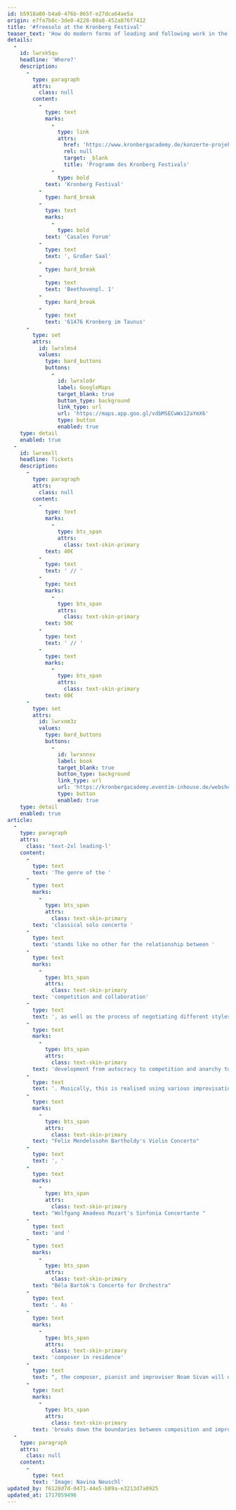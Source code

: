 ```yaml
---
id: b5918a80-b4a0-476b-865f-e27dca64ae5a
origin: e7fa7b0c-3de0-4228-80a8-452a876f7412
title: '#freesolo at the Kronberg Festival'
teaser_text: 'How do modern forms of leading and following work in the orchestra? #freesolo examines this using the musical genre of the solo concerto and develops a contemporary, collaborative work form.'
details:
  -
    id: lwrxk5qu
    headline: 'Where?'
    description:
      -
        type: paragraph
        attrs:
          class: null
        content:
          -
            type: text
            marks:
              -
                type: link
                attrs:
                  href: 'https://www.kronbergacademy.de/konzerte-projekte/kalender/detail/klassik-reloaded-01-10-2024'
                  rel: null
                  target: _blank
                  title: 'Programm des Kronberg Festivals'
              -
                type: bold
            text: 'Kronberg Festival'
          -
            type: hard_break
          -
            type: text
            marks:
              -
                type: bold
            text: 'Casales Forum'
          -
            type: text
            text: ', Großer Saal'
          -
            type: hard_break
          -
            type: text
            text: 'Beethovenpl. 1'
          -
            type: hard_break
          -
            type: text
            text: '61476 Kronberg im Taunus'
      -
        type: set
        attrs:
          id: lwrxlms4
          values:
            type: bard_buttons
            buttons:
              -
                id: lwrxlo9r
                label: GoogleMaps
                target_blank: true
                button_type: background
                link_type: url
                url: 'https://maps.app.goo.gl/vdbMSECwWx12aYmX6'
                type: button
                enabled: true
    type: detail
    enabled: true
  -
    id: lwrxmxll
    headline: Tickets
    description:
      -
        type: paragraph
        attrs:
          class: null
        content:
          -
            type: text
            marks:
              -
                type: bts_span
                attrs:
                  class: text-skin-primary
            text: 40€
          -
            type: text
            text: ' // '
          -
            type: text
            marks:
              -
                type: bts_span
                attrs:
                  class: text-skin-primary
            text: 50€
          -
            type: text
            text: ' // '
          -
            type: text
            marks:
              -
                type: bts_span
                attrs:
                  class: text-skin-primary
            text: 60€
      -
        type: set
        attrs:
          id: lwrxnm3z
          values:
            type: bard_buttons
            buttons:
              -
                id: lwrxnnsv
                label: book
                target_blank: true
                button_type: background
                link_type: url
                url: 'https://kronbergacademy.eventim-inhouse.de/webshop/webticket/seatmap?eventId=480'
                type: button
                enabled: true
    type: detail
    enabled: true
article:
  -
    type: paragraph
    attrs:
      class: 'text-2xl leading-l'
    content:
      -
        type: text
        text: 'The genre of the '
      -
        type: text
        marks:
          -
            type: bts_span
            attrs:
              class: text-skin-primary
        text: 'classical solo concerto '
      -
        type: text
        text: 'stands like no other for the relationship between '
      -
        type: text
        marks:
          -
            type: bts_span
            attrs:
              class: text-skin-primary
        text: 'competition and collaboration'
      -
        type: text
        text: ', as well as the process of negotiating different styles of leadership. The #freesolo programme tells its very own story - both in terms of musical structure and expression - of the '
      -
        type: text
        marks:
          -
            type: bts_span
            attrs:
              class: text-skin-primary
        text: 'development from autocracy to competition and anarchy to collaboration'
      -
        type: text
        text: '. Musically, this is realised using various improvisation techniques from solo to group improvisation as well as recompositions of classical solo concertos such as '
      -
        type: text
        marks:
          -
            type: bts_span
            attrs:
              class: text-skin-primary
        text: "Felix Mendelssohn Bartholdy's Violin Concerto"
      -
        type: text
        text: ', '
      -
        type: text
        marks:
          -
            type: bts_span
            attrs:
              class: text-skin-primary
        text: "Wolfgang Amadeus Mozart's Sinfonia Concertante "
      -
        type: text
        text: 'and '
      -
        type: text
        marks:
          -
            type: bts_span
            attrs:
              class: text-skin-primary
        text: "Béla Bartók's Concerto for Orchestra"
      -
        type: text
        text: '. As '
      -
        type: text
        marks:
          -
            type: bts_span
            attrs:
              class: text-skin-primary
        text: 'composer in residence'
      -
        type: text
        text: ", the composer, pianist and improviser Noam Sivan will develop new improvisation methods and the compositional concept for #freesolo with the orchestra's musicians, which will be transformed by director Tristan Braun into a moving concert performance that "
      -
        type: text
        marks:
          -
            type: bts_span
            attrs:
              class: text-skin-primary
        text: 'breaks down the boundaries between composition and improvisation, between musicians and visitors.'
  -
    type: paragraph
    attrs:
      class: null
    content:
      -
        type: text
        text: 'Image: Navina Neuschl'
updated_by: f6128d7d-0471-44e5-b89a-e3213d7a0925
updated_at: 1717059496
---
```

